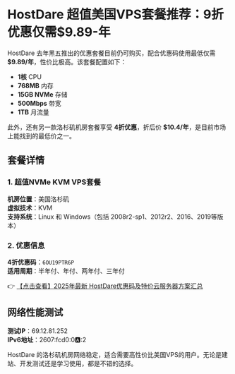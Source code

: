 # HostDare 超值美国VPS套餐推荐：9折优惠仅需$9.89-年

HostDare 去年黑五推出的优惠套餐目前仍可购买，配合优惠码使用最低仅需 **$9.89/年**，性价比极高。该套餐配置如下：

- **1核** CPU
- **768MB** 内存
- **15GB NVMe** 存储
- **500Mbps** 带宽
- **1TB** 月流量

此外，还有另一款洛杉矶机房套餐享受 **4折优惠**，折后价 **$10.4/年**，是目前市场上能找到的最低价之一。

## 套餐详情

### 1. 超值NVMe KVM VPS套餐

**机房位置**：美国洛杉矶  
**虚拟技术**：KVM  
**支持系统**：Linux 和 Windows（包括 2008r2-sp1、2012r2、2016、2019等版本）

### 2. 优惠信息

**4折优惠码**：`6OU19PTR6P`  
**适用周期**：半年付、年付、两年付、三年付

👉 [【点击查看】2025年最新 HostDare优惠码及特价云服务器方案汇总](https://bit.ly/hostdare)

## 网络性能测试

**测试IP**：69.12.81.252  
**IPv6地址**：2607:fcd0:0:a::2

HostDare 的洛杉矶机房网络稳定，适合需要高性价比美国VPS的用户。无论是建站、开发测试还是学习使用，都是不错的选择。